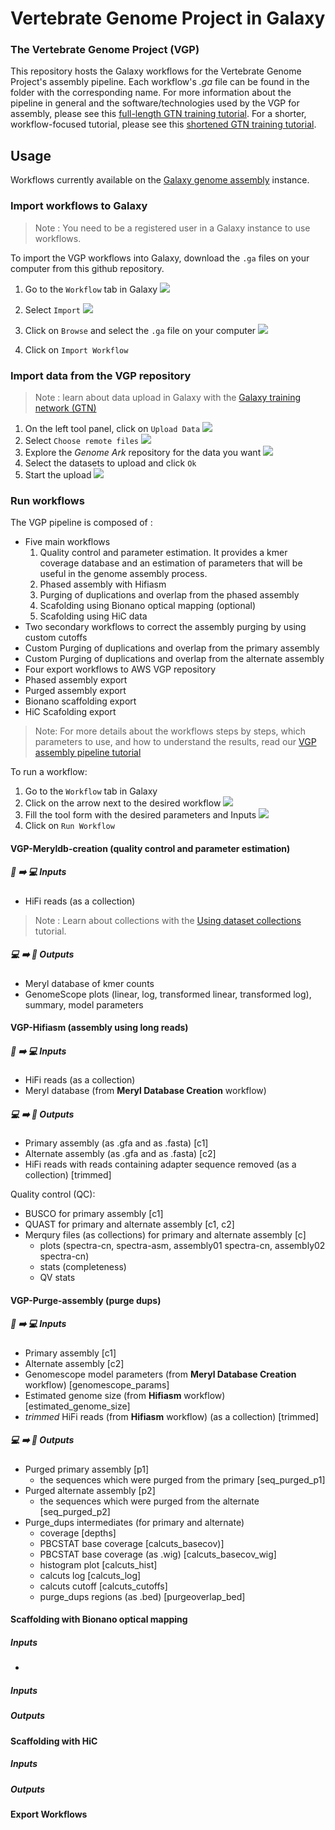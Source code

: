 # Vertebrate Genome Project in Galaxy

### The Vertebrate Genome Project (VGP)

This repository hosts the Galaxy workflows for the Vertebrate Genome Project's assembly pipeline. Each workflow's *.ga* file can be found in the folder with the corresponding name. For more information about the pipeline in general and the software/technologies used by the VGP for assembly, please see this [full-length GTN training tutorial](https://training.galaxyproject.org/training-material//topics/assembly/tutorials/vgp_genome_assembly/tutorial.html). For a shorter, workflow-focused tutorial, please see this [shortened GTN training tutorial](https://training.galaxyproject.org/training-material/topics/assembly/tutorials/vgp_workflow_training/tutorial.html). 

## Usage

Workflows currently available on the [Galaxy genome assembly](https://assembly.usegalaxy.eu/) instance.

### Import workflows to Galaxy

> Note : You need to be a registered user in a Galaxy instance to use workflows.


To import the VGP workflows into Galaxy, download the `.ga` files on your computer from this github repository.

1.  Go to the `Workflow` tab in Galaxy
![](img/galaxy_head.png)

2.  Select `Import` ![](img/import.png)
3.  Click on `Browse` and select the `.ga` file on your computer ![](img/import_screen.png)
4.  Click on `Import Workflow`

### Import data from the VGP repository

> Note : learn about data upload in Galaxy with the [Galaxy training network (GTN)](https://training.galaxyproject.org/training-material/topics/galaxy-interface/)

1.  On the left tool panel, click on `Upload Data`   ![](img/upload.png)
2.  Select `Choose remote files`   ![](img/choose_remote.png)
3.  Explore the *Genome Ark* repository for the data you want ![](img/genomeark_repo.png)
4.  Select the datasets to upload and click `Ok`
5.  Start the upload ![](img/start_upload.png)

### Run workflows

The VGP pipeline is composed of :
-   Five main workflows
    1. Quality control and parameter estimation. It provides a kmer coverage database and an estimation of parameters that will be useful in the genome assembly process.
    2. Phased assembly with Hifiasm
    3. Purging of duplications and overlap from the phased assembly
    4. Scafolding using Bionano optical mapping (optional)
    5. Scafolding using HiC data
-   Two secondary workflows to correct the assembly purging by using custom cutoffs
   - Custom Purging of duplications and overlap from the primary assembly
   - Custom Purging of duplications and overlap from the alternate assembly
-   Four export workflows to AWS VGP repository
   - Phased assembly export
   - Purged assembly export
   - Bionano scaffolding export
   - HiC Scafolding export

> Note: For more details about the workflows steps by steps, which parameters to use, and how to understand the results, read our
[VGP assembly pipeline tutorial](https://training.galaxyproject.org/training-material//topics/assembly/tutorials/vgp_genome_assembly/tutorial.html)


To run a workflow:
1.  Go to the `Workflow` tab in Galaxy
2.  Click on the arrow next to the desired workflow ![](img/run_workflow.png)
3. Fill the tool form with the desired parameters and Inputs ![](img/workflow_form.png)
4. Click on `Run Workflow`



#### VGP-Meryldb-creation (quality control and parameter estimation)


##### :dna: :arrow_right: :computer: Inputs

- HiFi reads (as a collection)

> Note : Learn about collections with the [Using dataset collections](https://training.galaxyproject.org/training-material/topics/galaxy-interface/tutorials/collections/tutorial.html) tutorial.

##### :computer: :arrow_right: :dna: Outputs

- Meryl database of kmer counts
- GenomeScope plots (linear, log, transformed linear, transformed log), summary, model parameters

#### VGP-Hifiasm (assembly using long reads)

##### :dna: :arrow_right: :computer: Inputs

- HiFi reads (as a collection)
- Meryl database (from **Meryl Database Creation** workflow)

##### :computer: :arrow_right: :dna: Outputs

- Primary assembly (as .gfa and as .fasta) [c1]
- Alternate assembly (as .gfa and as .fasta) [c2]
- HiFi reads with reads containing adapter sequence removed (as a collection) [trimmed]

Quality control (QC):
- BUSCO for primary assembly [c1]
- QUAST for primary and alternate assembly [c1, c2]
- Merqury files (as collections) for primary and alternate assembly [c]
    - plots (spectra-cn, spectra-asm, assembly01 spectra-cn, assembly02 spectra-cn)
    - stats (completeness)
    - QV stats

#### VGP-Purge-assembly (purge dups)

##### :dna: :arrow_right: :computer: Inputs

- Primary assembly [c1]
- Alternate assembly [c2]
- Genomescope model parameters (from **Meryl Database Creation** workflow) [genomescope_params]
- Estimated genome size (from **Hifiasm** workflow) [estimated_genome_size]
- *trimmed* HiFi reads (from **Hifiasm** workflow) (as a collection) [trimmed]

##### :computer: :arrow_right: :dna: Outputs

- Purged primary assembly [p1]
    - the sequences which were purged from the primary [seq_purged_p1]
- Purged alternate assembly [p2]
    - the sequences which were purged from the alternate [seq_purged_p2]
- Purge_dups intermediates (for primary and alternate)
    - coverage [depths]
    - PBCSTAT base coverage  [calcuts_basecov)]
    - PBCSTAT base coverage (as .wig) [calcuts_basecov_wig]
    - histogram plot [calcuts_hist]
    - calcuts log [calcuts_log]
    - calcuts cutoff [calcuts_cutoffs]
    - purge_dups regions (as .bed) [purgeoverlap_bed]

#### Scaffolding with Bionano optical mapping

##### Inputs

- 

##### Inputs

##### Outputs


#### Scaffolding with HiC



##### Inputs

##### Outputs


#### Export Workflows
